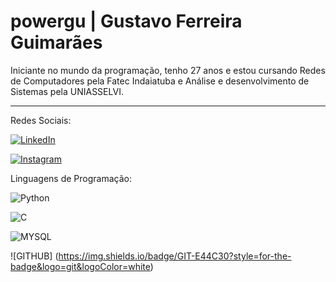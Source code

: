 
# powergu | Gustavo Ferreira Guimarães  

Iniciante no mundo da programação, tenho 27 anos e estou cursando Redes de Computadores pela Fatec Indaiatuba e Análise e desenvolvimento de Sistemas pela UNIASSELVI.

_______________________________________________________

Redes Sociais: 

[![LinkedIn](https://img.shields.io/badge/LinkedIn-000?style=for-the-badge&logo=linkedin&logoColor=0E76A8)](https://www.linkedin.com/in/gustavo-ferreira-guimar%C3%A3es-aa5210232/) 

[![Instagram](https://img.shields.io/badge/Instagram-000?style=for-the-badge&logo=instagram)](https://www.instagram.com/gustavoshinoda/)

Linguagens de Programação:

![Python](https://img.shields.io/badge/Python-000?style=for-the-badge&logo=python)

![C](https://img.shields.io/badge/C-000?style=for-the-badge&logo=c)

![MYSQL](https://img.shields.io/badge/MySQL-00000F?style=for-the-badge&logo=mysql&logoColor=white)

![GITHUB] (https://img.shields.io/badge/GIT-E44C30?style=for-the-badge&logo=git&logoColor=white)